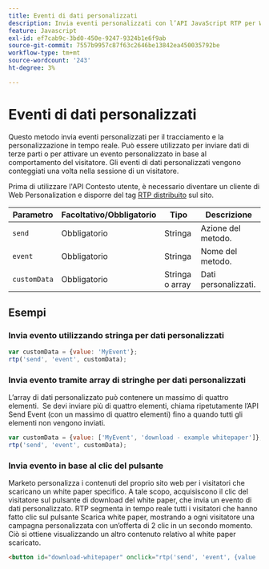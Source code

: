 ```yaml
---
title: Eventi di dati personalizzati
description: Invia eventi personalizzati con l’API JavaScript RTP per Web Personalization, con parametri, dati stringa o array fino a quattro elementi e trigger basati su clic.
feature: Javascript
exl-id: ef7cab9c-3bd0-450e-9247-9324b1e6f9ab
source-git-commit: 7557b9957c87f63c2646be13842ea450035792be
workflow-type: tm+mt
source-wordcount: '243'
ht-degree: 3%

---
```


# Eventi di dati personalizzati

Questo metodo invia eventi personalizzati per il tracciamento e la personalizzazione in tempo reale. Può essere utilizzato per inviare dati di terze parti o per attivare un evento personalizzato in base al comportamento del visitatore. Gli eventi di dati personalizzati vengono conteggiati una volta nella sessione di un visitatore.

Prima di utilizzare l&#39;API Contesto utente, è necessario diventare un cliente di Web Personalization e disporre del tag [RTP distribuito](https://experienceleague.adobe.com/en/docs/marketo/using/product-docs/web-personalization/rtp-tag-implementation/deploy-the-rtp-javascript) sul sito.

| Parametro | Facoltativo/Obbligatorio | Tipo | Descrizione |
|---|---|---|---|
| `send` | Obbligatorio | Stringa | Azione del metodo. |
| `event` | Obbligatorio | Stringa | Nome del metodo. |
| `customData` | Obbligatorio | Stringa o array | Dati personalizzati. |

## Esempi

### Invia evento utilizzando stringa per dati personalizzati

```javascript
var customData = {value: 'MyEvent'};
rtp('send', 'event', customData);
```

### Invia evento tramite array di stringhe per dati personalizzati

L’array di dati personalizzato può contenere un massimo di quattro elementi.  Se devi inviare più di quattro elementi, chiama ripetutamente l’API Send Event (con un massimo di quattro elementi) fino a quando tutti gli elementi non vengono inviati.

```javascript
var customData = {value: ['MyEvent', 'download - example whitepaper']};
rtp('send', 'event', customData);
```

### Invia evento in base al clic del pulsante

Marketo personalizza i contenuti del proprio sito web per i visitatori che scaricano un white paper specifico. A tale scopo, acquisiscono il clic del visitatore sul pulsante di download del white paper, che invia un evento di dati personalizzato. RTP segmenta in tempo reale tutti i visitatori che hanno fatto clic sul pulsante Scarica white paper, mostrando a ogni visitatore una campagna personalizzata con un’offerta di 2 clic in un secondo momento. Ciò si ottiene visualizzando un altro contenuto relativo al white paper scaricato.

```html
<button id="download-whitepaper" onclick="rtp('send', 'event', {value :'download - example whitepaper'})">Download</button>
```
